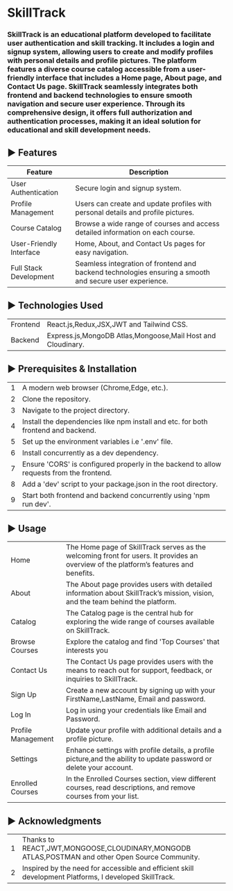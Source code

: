 # SkillTrack

### SkillTrack is an educational platform developed to facilitate user authentication and skill tracking. It includes a login and signup system, allowing users to create and modify profiles with personal details and profile pictures. The platform features a diverse course catalog accessible from a user-friendly interface that includes a Home page, About page, and Contact Us page. SkillTrack seamlessly integrates both frontend and backend technologies to ensure smooth navigation and secure user experience. Through its comprehensive design, it offers full authorization and authentication processes, making it an ideal solution for educational and skill development needs.

## ► Features
|Feature|Description|
|-|-|
|User Authentication| Secure login and signup system.|
|Profile Management| Users can create and update profiles with personal details and profile pictures.|
|Course Catalog| Browse a wide range of courses and access detailed information on each course.|
|User-Friendly Interface| Home, About, and Contact Us pages for easy navigation.|
|Full Stack Development| Seamless integration of frontend and backend technologies ensuring a smooth and secure user experience.|

## ► Technologies Used
|||
|-|-|
|Frontend|React.js,Redux,JSX,JWT and Tailwind CSS.|
|Backend|Express.js,MongoDB Atlas,Mongoose,Mail Host and Cloudinary.|


## ► Prerequisites & Installation
|||
|-|-|
|1|A modern web browser (Chrome,Edge, etc.).|
|2|Clone the repository.|
|3|Navigate to the project directory.|
|4|Install the dependencies like npm install and etc. for both frontend and backend.|
|5|Set up the environment variables i.e '.env' file.|
|6|Install concurrently as a dev dependency.|
|7|Ensure 'CORS' is configured properly in the backend to allow requests from the frontend.|
|8|Add a 'dev' script to your package.json in the root directory.|
|9|Start both frontend and backend concurrently using 'npm run dev'.|

## ► Usage
|||
|-|-|
|Home|The Home page of SkillTrack serves as the welcoming front for users. It provides an overview of the platform’s features and benefits.|
|About|The About page provides users with detailed information about SkillTrack’s mission, vision, and the team behind the platform.|
|Catalog|The Catalog page is the central hub for exploring the wide range of courses available on SkillTrack. |
|Browse Courses|Explore the catalog and find 'Top Courses' that interests you|
|Contact Us|The Contact Us page provides users with the means to reach out for support, feedback, or inquiries to SkillTrack.|
|Sign Up|Create a new account by signing up with your FirstName,LastName, Email and password.|
|Log In|Log in using your credentials like Email and Password.|
|Profile Management|Update your profile with additional details and a profile picture.|
|Settings|Enhance settings with profile details, a profile picture,and the ability to update password or delete your account.|
|Enrolled Courses|In the Enrolled Courses section, view different courses, read descriptions, and remove courses from your list.|

## ► Acknowledgments
|||
|-|-|
|1|Thanks to REACT,JWT,MONGOOSE,CLOUDINARY,MONGODB ATLAS,POSTMAN and other Open Source Community.|
|2|Inspired by the need for accessible and efficient skill development Platforms, I developed SkillTrack.|













